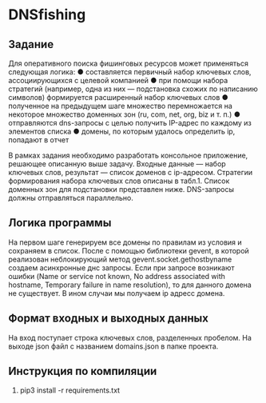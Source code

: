 # DNSfishing
## Задание
Для оперативного поиска фишинговых ресурсов может применяться следующая логика:
● составляется первичный набор ключевых слов, ассоциирующихся с целевой компанией
● при помощи набора стратегий (например, одна из них — подстановка схожих по написанию символов) формируется расширенный набор ключевых слов
● полученное на предыдущем шаге множество перемножается на некоторое множество доменных зон (ru, com, net, org, biz и т. п.)
● отправляются dns-запросы с целью получить IP-адрес по каждому из элементов списка
● домены, по которым удалось определить ip, попадают в отчет


В рамках задания необходимо разработать консольное приложение, решающее описанную выше задачу. Входные данные — набор ключевых слов, результат — список доменов с ip-адресом. Стратегии формирования набора ключевых слов описаны в табл.1. Список доменных зон для подстановки представлен ниже. DNS-запросы должны отправляться параллельно.
## Логика программы
На первом шаге генерируем все домены по правилам из условия и сохраняем в список. После с помощью библиотеки gevent, в которой реализован неблокирующий метод gevent.socket.gethostbyname создаем асинхронные днс запросы. Если при запросе возникают ошибки (Name or service not known, No address associated with hostname, Temporary failure in name resolution), то для данного домена не существует. В ином случаи мы получаем ip адресс домена.
## Формат входных и выходных данных
На вход поступает строка ключевых слов, разделенных пробелом. На выходе json файл с названием domains.json в папке проекта.
## Инструкция по компиляции
1) pip3 install -r requirements.txt 
